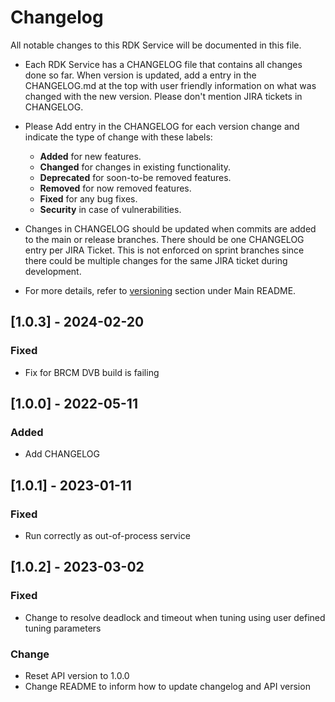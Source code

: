 # Changelog

All notable changes to this RDK Service will be documented in this file.

* Each RDK Service has a CHANGELOG file that contains all changes done so far. When version is updated, add a entry in the CHANGELOG.md at the top with user friendly information on what was changed with the new version. Please don't mention JIRA tickets in CHANGELOG. 

* Please Add entry in the CHANGELOG for each version change and indicate the type of change with these labels:
    * **Added** for new features.
    * **Changed** for changes in existing functionality.
    * **Deprecated** for soon-to-be removed features.
    * **Removed** for now removed features.
    * **Fixed** for any bug fixes.
    * **Security** in case of vulnerabilities.

* Changes in CHANGELOG should be updated when commits are added to the main or release branches. There should be one CHANGELOG entry per JIRA Ticket. This is not enforced on sprint branches since there could be multiple changes for the same JIRA ticket during development. 

* For more details, refer to [versioning](https://github.com/rdkcentral/rdkservices#versioning) section under Main README.

## [1.0.3] - 2024-02-20
### Fixed
- Fix for BRCM DVB build is failing

## [1.0.0] - 2022-05-11
### Added
- Add CHANGELOG

## [1.0.1] - 2023-01-11
### Fixed
- Run correctly as out-of-process service

## [1.0.2] - 2023-03-02
### Fixed
- Change to resolve deadlock and timeout when tuning using user defined tuning parameters

### Change
- Reset API version to 1.0.0
- Change README to inform how to update changelog and API version
